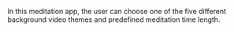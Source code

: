 In this meditation app, the user can choose one of the five different background video themes and predefined meditation time length.
